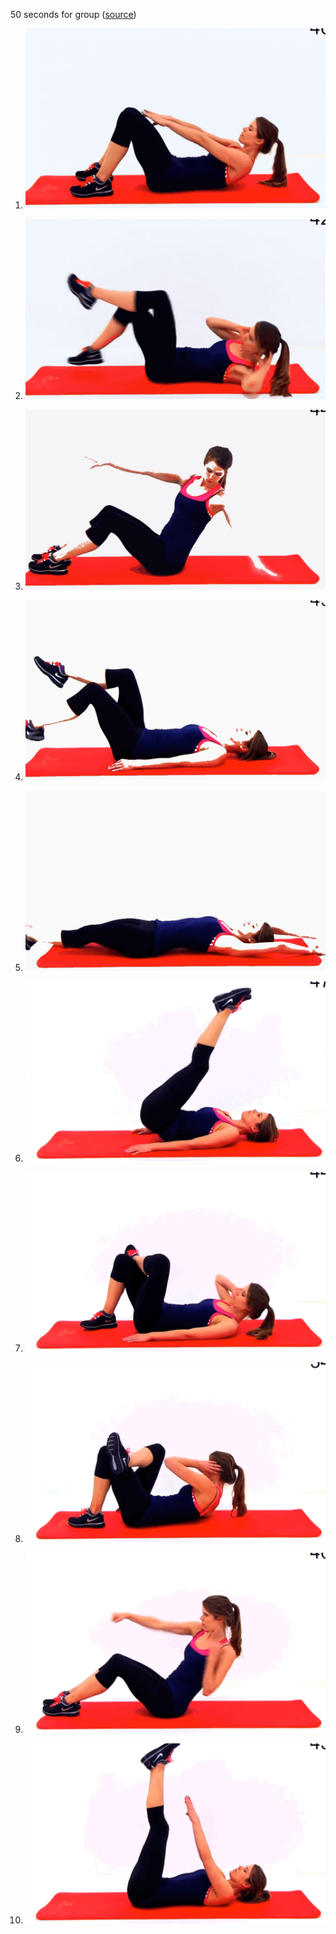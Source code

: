 50 seconds for group ([source](https://www.youtube.com/watch?v=MrV4vCotio0))

1. ![](https://github.com/xiaohan2012/my-exercises/blob/master/abdominal/gifs/1.gif)

2. ![](https://github.com/xiaohan2012/my-exercises/blob/master/abdominal/gifs/2.gif)

3. ![](https://github.com/xiaohan2012/my-exercises/blob/master/abdominal/gifs/3.gif)

4. ![](https://github.com/xiaohan2012/my-exercises/blob/master/abdominal/gifs/4.gif)

5. ![](https://github.com/xiaohan2012/my-exercises/blob/master/abdominal/gifs/5.gif)

6. ![](https://github.com/xiaohan2012/my-exercises/blob/master/abdominal/gifs/6.gif)

7. ![](https://github.com/xiaohan2012/my-exercises/blob/master/abdominal/gifs/7.gif)

8. ![](https://github.com/xiaohan2012/my-exercises/blob/master/abdominal/gifs/8.gif)

9. ![](https://github.com/xiaohan2012/my-exercises/blob/master/abdominal/gifs/9.gif)

10. ![](https://github.com/xiaohan2012/my-exercises/blob/master/abdominal/gifs/10.gif)